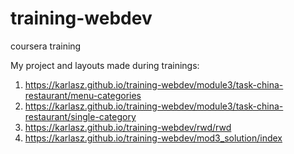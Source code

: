 # training-webdev
coursera training 

My project and layouts made during trainings:
1. https://karlasz.github.io/training-webdev/module3/task-china-restaurant/menu-categories
2. https://karlasz.github.io/training-webdev/module3/task-china-restaurant/single-category
3. https://karlasz.github.io/training-webdev/rwd/rwd 
4. https://karlasz.github.io/training-webdev/mod3_solution/index 
